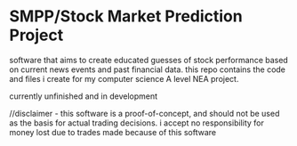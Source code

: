 # SMPP/Stock Market Prediction Project
software that aims to create educated guesses of stock performance based on current news events and past financial data. this repo contains the code and files i create for my computer science A level NEA project.

currently unfinished and in development

//disclaimer - this software is a proof-of-concept, and should not be used as the basis for actual trading decisions. i accept no responsibility for money lost due to trades made because of this software
